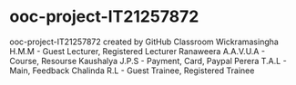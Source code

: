 # ooc-project-IT21257872
ooc-project-IT21257872 created by GitHub Classroom
Wickramasingha H.M.M - Guest Lecturer, Registered Lecturer
Ranaweera A.A.V.U.A - Course, Resourse
Kaushalya J.P.S - Payment, Card, Paypal
Perera T.A.L - Main, Feedback
Chalinda R.L - Guest Trainee, Registered Trainee
